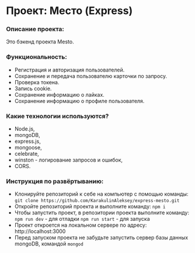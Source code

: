 # Проект: Место (Express)

### Описание проекта:
Это бэкенд проекта Mesto.

### Функциональность:
- Регистрация и авторизация пользователей.
- Сохранение и передача пользователю карточки по запросу.
- Проверка токена.
- Запись cookie.
- Сохранение информацию о лайках.
- Сохранение информацию о профиле пользователя.

### Какие технологии используются?
- Node.js,
- mongoDB,
- express.js,
- mongoose,
- celebrate,
- winston - логирование запросов и ошибок,
- CORS.

### Инструкция по развёртыванию:
- Клонируйте репозиторий к себе на компьютер с помощью команды:  
  `git clone https://github.com/KarakulinAleksey/express-mesto.git`
- Откройте репозиторий проекта и выполните команду:
`npm i`
- Чтобы запустить проект, в репозитории проекта выполните команду:
`npm run dev` - для отладки
`npm run start` - для запуска
- Проект откроется на локальном сервере по адресу: http://localhost:3000
- Перед запуском проекта не забудьте запустить сервер базы данных mongoDB, командой `mongod`

